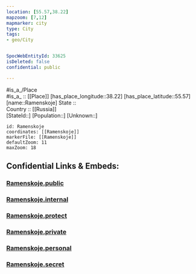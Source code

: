 ```yaml
---
location: [55.57,38.22] 
mapzoom: [7,12] 
mapmarker: city 
type: City
tags:
- geo/City


SpocWebEntityId: 33625
isDeleted: false
confidential: public

---
```

#is_a_/Place  
#is_a_ :: [[Place]] 
[has_place_longitude::38.22] 
[has_place_latitude::55.57] 
[name::Ramenskoje] 
State ::  
Country :: [[Russia]]  
[StateId::] 
[Population::] 
[Unknown::] 


```leaflet
id: Ramenskoje
coordinates: [[Ramenskoje]] 
markerFile: [[Ramenskoje]] 
defaultZoom: 11 
maxZoom: 18
```


## Confidential Links & Embeds: 

### [Ramenskoje.public](/_public/\Earth\Continent\Europe\Europe~East\Russia\Russia~Central\Moscow_Oblast\CityRamenskoje.public.md) 

### [Ramenskoje.internal](/_internal/\Earth\Continent\Europe\Europe~East\Russia\Russia~Central\Moscow_Oblast\CityRamenskoje.internal.md) 

### [Ramenskoje.protect](/_protect/\Earth\Continent\Europe\Europe~East\Russia\Russia~Central\Moscow_Oblast\CityRamenskoje.protect.md) 

### [Ramenskoje.private](/_private/\Earth\Continent\Europe\Europe~East\Russia\Russia~Central\Moscow_Oblast\CityRamenskoje.private.md) 

### [Ramenskoje.personal](/_personal/\Earth\Continent\Europe\Europe~East\Russia\Russia~Central\Moscow_Oblast\CityRamenskoje.personal.md) 

### [Ramenskoje.secret](/_secret/\Earth\Continent\Europe\Europe~East\Russia\Russia~Central\Moscow_Oblast\CityRamenskoje.secret.md)

